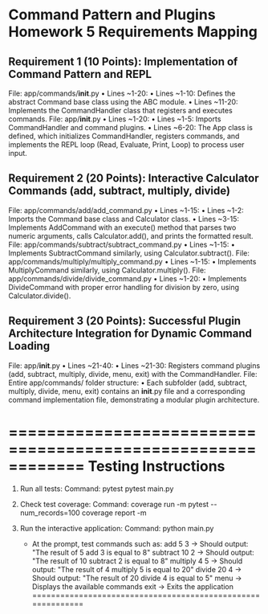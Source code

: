 Command Pattern and Plugins Homework 5 Requirements Mapping
============================================================

Requirement 1 (10 Points): Implementation of Command Pattern and REPL
---------------------------------------------------------------------
File: app/commands/__init__.py • Lines ~1-20:
  • Lines ~1-10: Defines the abstract Command base class using the ABC module.
  • Lines ~11-20: Implements the CommandHandler class that registers and executes commands.
File: app/__init__.py • Lines ~1-20:
  • Lines ~1-5: Imports CommandHandler and command plugins.
  • Lines ~6-20: The App class is defined, which initializes CommandHandler, registers commands,
                 and implements the REPL loop (Read, Evaluate, Print, Loop) to process user input.

Requirement 2 (20 Points): Interactive Calculator Commands (add, subtract, multiply, divide)
---------------------------------------------------------------------------------------------
File: app/commands/add/add_command.py • Lines ~1-15:
  • Lines ~1-2: Imports the Command base class and Calculator class.
  • Lines ~3-15: Implements AddCommand with an execute() method that parses two numeric arguments,
                 calls Calculator.add(), and prints the formatted result.
File: app/commands/subtract/subtract_command.py • Lines ~1-15:
  • Implements SubtractCommand similarly, using Calculator.subtract().
File: app/commands/multiply/multiply_command.py • Lines ~1-15:
  • Implements MultiplyCommand similarly, using Calculator.multiply().
File: app/commands/divide/divide_command.py • Lines ~1-20:
  • Implements DivideCommand with proper error handling for division by zero, using Calculator.divide().

Requirement 3 (20 Points): Successful Plugin Architecture Integration for Dynamic Command Loading
-----------------------------------------------------------------------------------------------
File: app/__init__.py • Lines ~21-40:
  • Lines ~21-30: Registers command plugins (add, subtract, multiply, divide, menu, exit)
                 with the CommandHandler.
File: Entire app/commands/ folder structure:
  • Each subfolder (add, subtract, multiply, divide, menu, exit) contains an __init__.py file
    and a corresponding command implementation file, demonstrating a modular plugin architecture.

============================================================
Testing Instructions
============================================================
1. Run all tests:
   Command: pytest
            pytest main.py

2. Check test coverage:
   Command: coverage run -m pytest --num_records=100
            coverage report -m

3. Run the interactive application:
   Command: python main.py
   - At the prompt, test commands such as:
       add 5 3         -> Should output: "The result of 5 add 3 is equal to 8"
       subtract 10 2   -> Should output: "The result of 10 subtract 2 is equal to 8"
       multiply 4 5    -> Should output: "The result of 4 multiply 5 is equal to 20"
       divide 20 4     -> Should output: "The result of 20 divide 4 is equal to 5"
       menu            -> Displays the available commands
       exit            -> Exits the application
============================================================

